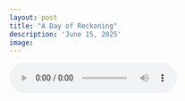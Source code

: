 ```yaml
---
layout: post
title: "A Day of Reckoning"
description: 'June 15, 2025'
image:
---
```


<audio controls>
  <source src="assets/audio/fbc_2025-06-15_sermon.mp3" type="audio/mp3">
Your browser does not support the audio element.
</audio>
